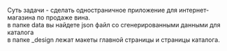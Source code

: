 Суть задачи - сделать одностраничное приложение для интернет-магазина по продаже вина.</br>
в папке data вы найдете json файл со сгенерированными данными для каталога</br>
в папке _design лежат макеты главной страницы и страницы каталога.</br>
